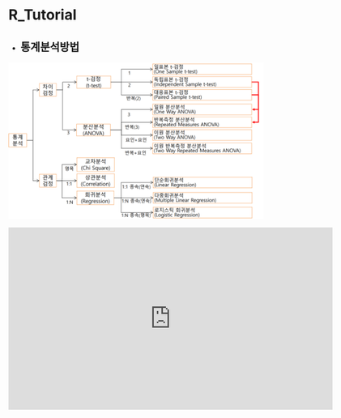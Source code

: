 # R_Tutorial



- 
  ## 통계분석방법


![Statistical_analysis_method](./Image/Statistical_analysis_method.png)

<iframe width="640" height="360" src="https://www.youtube.com/embed/6Az2cNU7gUw" frameborder="0" gesture="media" allowfullscreen=""></iframe>
